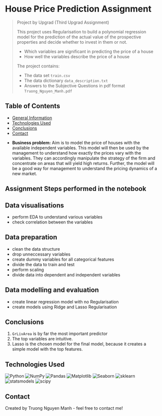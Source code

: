 # House Price Prediction Assignment
> Project by Upgrad (Third Upgrad Assignment) <br>
>
> This project uses Regularisation to build a polynomial regression model for the prediction of the actual value of the prospective properties and decide whether to invest in them or not.
> - Which variables are significant in predicting the price of a house
> - How well the variables describe the price of a house
>
> The project contains:
> - The data set `train.csv`
> - The data dictionary `data_description.txt`
> - Answers to the Subjective Questions in pdf format `Truong_Nguyen_Manh.pdf`


## Table of Contents
* [General Information](#general-information)
* [Technologies Used](#technologies-used)
* [Conclusions](#conclusions)
* [Contact](#contact)



- **Business problem:**
Aim is to model the price of houses with the available independent variables. This model will then be used by the management to understand how exactly the prices vary with the variables. They can accordingly manipulate the strategy of the firm and concentrate on areas that will yield high returns. Further, the model will be a good way for management to understand the pricing dynamics of a new market.

## Assignment Steps performed in the notebook

## Data visualisations
- perform EDA to understand various variables
- check correlation between the variables 

## Data preparation
- clean the data structure
- drop unneccessary variables
- create dummy variables for all categorical features
- divide the data to train and test
- perform scaling
- divide data into dependent and independent variables

## Data modelling and evaluation
- create linear regression model with no Regularisation
- create models using Ridge and Lasso Regularisation

## Conclusions
1. `GrLivArea` is by far the most important predictor
2. The top variables are intuitive.
3. Lasso is the chosen model for the final model, because it creates a simple model with the top features.





## Technologies Used

![Python](https://img.shields.io/badge/Python-3.10-informational?style=flat&logoColor=white&color=2bbc8a)
![NumPy](https://img.shields.io/badge/NumPy-1.21.5-informational?style=flat&logoColor=white&color=2bbc8a)
![Pandas](https://img.shields.io/badge/Pandas-1.3.5-informational?style=flat&logoColor=white&color=2bbc8a)
![Matplotlib](https://img.shields.io/badge/Matplotlib-3.5.1-informational?style=flat&logoColor=white&color=2bbc8a)
![Seaborn](https://img.shields.io/badge/Seaborn-0.11.2-informational?style=flat&logoColor=white&color=2bbc8a)
![sklearn](https://img.shields.io/badge/Sklearn-1.0.2-informational?style=flat&logoColor=white&color=2bbc8a)
![statsmodels](https://img.shields.io/badge/statsmodels-0.13.1-informational?style=flat&logoColor=white&color=2bbc8a)
![scipy](https://img.shields.io/badge/scipy-1.8.0-informational?style=flat&logoColor=white&color=2bbc8a)



## Contact
Created by Truong Nguyen Manh - feel free to contact me! <br>

